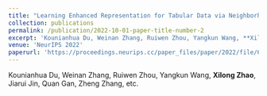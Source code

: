 ```yaml
---
title: "Learning Enhanced Representation for Tabular Data via Neighborhood Propagation"
collection: publications
permalink: /publication/2022-10-01-paper-title-number-2
excerpt: 'Kounianhua Du, Weinan Zhang, Ruiwen Zhou, Yangkun Wang, **Xilong Zhao**, Jiarui Jin, Quan Gan, Zheng Zhang, David P Wipf'
venue: 'NeurIPS 2022'
paperurl: 'https://proceedings.neurips.cc/paper_files/paper/2022/file/67e79c8e9b11f068a7cafd79505175c0-Paper-Conference.pdf'
---
```

Kounianhua Du, Weinan Zhang, Ruiwen Zhou, Yangkun Wang, **Xilong Zhao**, Jiarui Jin, Quan Gan, Zheng Zhang, etc.

